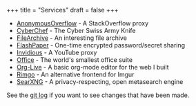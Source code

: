 +++
title = "Services"
draft = false
+++

-   [AnonymousOverflow](https://ao.cleberg.net/) - A StackOverflow proxy
-   [CyberChef](https://cyberchef.cleberg.net/) - The Cyber Swiss Army Knife
-   [FileArchive](https://files.cleberg.net/) - An interesting file archive
-   [FlashPaper](https://paste.cleberg.net/) - One-time encrypted
    password/secret sharing
-   [Invidious](https://invidious.cleberg.net/) - A YouTube proxy
-   [Office](https://office.cleberg.net/) - The world's smallest office suite
-   [Org-Live](https://org.cleberg.net/) - A basic org-mode editor for the web I
    built
-   [Rimgo](https://rimgo.cleberg.net/) - An alternative frontend for Imgur
-   [SearXNG](https://search.cleberg.net/) - A privacy-respecting, open
    metasearch engine

See the [git
log](https://git.sr.ht/~cyborg/cleberg.net/log/main/item/content/services.md) if
you want to see changes that have been made.
